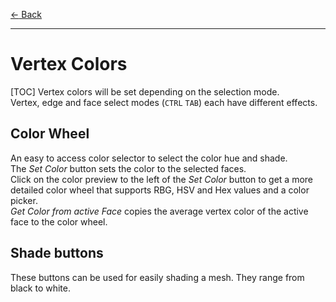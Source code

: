 
[$\leftarrow$ Back](../index.html)

---

# Vertex Colors
[TOC]
Vertex colors will be set depending on the selection mode.  
Vertex, edge and face select modes (`CTRL` `TAB`) each have different effects.

## Color Wheel

An easy to access color selector to select the color hue and shade.  
The _Set Color_ button sets the color to the selected faces.  
Click on the color preview to the left of the _Set Color_ button to get a more detailed color wheel that supports RBG, HSV and Hex values and a color picker.  
_Get Color from active Face_ copies the average vertex color of the active face to the color wheel.

## Shade buttons

These buttons can be used for easily shading a mesh. They range from black to white.
